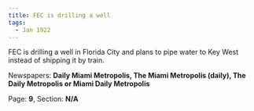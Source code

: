 ```yaml
---  
title: FEC is drilling a well  
tags:  
  - Jan 1922  
---  
```

  
FEC is drilling a well in Florida City and plans to pipe water to Key West instead of shipping it by train.  
  
Newspapers: **Daily Miami Metropolis, The Miami Metropolis (daily), The Daily Metropolis or Miami Daily Metropolis**  
  
Page: **9**, Section: **N/A** 
